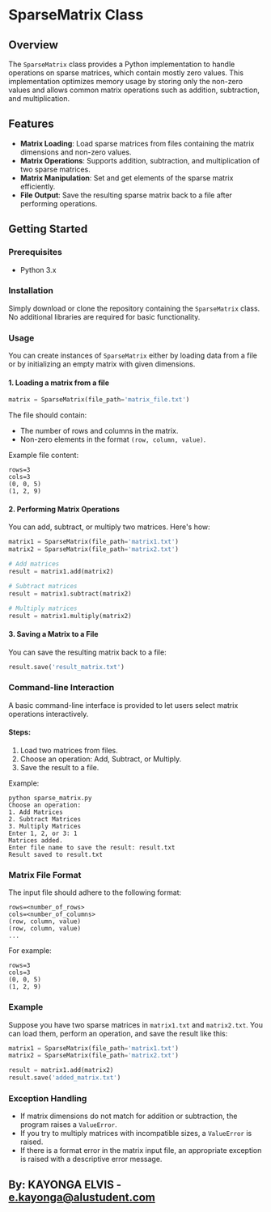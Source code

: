 
# SparseMatrix Class

## Overview

The `SparseMatrix` class provides a Python implementation to handle operations on sparse matrices, which contain mostly zero values. This implementation optimizes memory usage by storing only the non-zero values and allows common matrix operations such as addition, subtraction, and multiplication.

## Features

- **Matrix Loading**: Load sparse matrices from files containing the matrix dimensions and non-zero values.
- **Matrix Operations**: Supports addition, subtraction, and multiplication of two sparse matrices.
- **Matrix Manipulation**: Set and get elements of the sparse matrix efficiently.
- **File Output**: Save the resulting sparse matrix back to a file after performing operations.

## Getting Started

### Prerequisites

- Python 3.x

### Installation

Simply download or clone the repository containing the `SparseMatrix` class. No additional libraries are required for basic functionality.

### Usage

You can create instances of `SparseMatrix` either by loading data from a file or by initializing an empty matrix with given dimensions.

#### 1. Loading a matrix from a file

```python
matrix = SparseMatrix(file_path='matrix_file.txt')
```

The file should contain:
- The number of rows and columns in the matrix.
- Non-zero elements in the format `(row, column, value)`.

Example file content:
```
rows=3
cols=3
(0, 0, 5)
(1, 2, 9)
```

#### 2. Performing Matrix Operations

You can add, subtract, or multiply two matrices. Here's how:

```python
matrix1 = SparseMatrix(file_path='matrix1.txt')
matrix2 = SparseMatrix(file_path='matrix2.txt')

# Add matrices
result = matrix1.add(matrix2)

# Subtract matrices
result = matrix1.subtract(matrix2)

# Multiply matrices
result = matrix1.multiply(matrix2)
```

#### 3. Saving a Matrix to a File

You can save the resulting matrix back to a file:

```python
result.save('result_matrix.txt')
```

### Command-line Interaction

A basic command-line interface is provided to let users select matrix operations interactively.

#### Steps:
1. Load two matrices from files.
2. Choose an operation: Add, Subtract, or Multiply.
3. Save the result to a file.

Example:
```
python sparse_matrix.py
Choose an operation:
1. Add Matrices
2. Subtract Matrices
3. Multiply Matrices
Enter 1, 2, or 3: 1
Matrices added.
Enter file name to save the result: result.txt
Result saved to result.txt
```

### Matrix File Format

The input file should adhere to the following format:

```
rows=<number_of_rows>
cols=<number_of_columns>
(row, column, value)
(row, column, value)
...
```

For example:
```
rows=3
cols=3
(0, 0, 5)
(1, 2, 9)
```

### Example

Suppose you have two sparse matrices in `matrix1.txt` and `matrix2.txt`. You can load them, perform an operation, and save the result like this:

```python
matrix1 = SparseMatrix(file_path='matrix1.txt')
matrix2 = SparseMatrix(file_path='matrix2.txt')

result = matrix1.add(matrix2)
result.save('added_matrix.txt')
```

### Exception Handling

- If matrix dimensions do not match for addition or subtraction, the program raises a `ValueError`.
- If you try to multiply matrices with incompatible sizes, a `ValueError` is raised.
- If there is a format error in the matrix input file, an appropriate exception is raised with a descriptive error message.

## By: KAYONGA ELVIS - e.kayonga@alustudent.com
